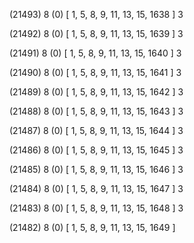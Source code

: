 (21493) 8 (0) [ 1, 5, 8, 9, 11, 13, 15, 1638 ] 3 


(21492) 8 (0) [ 1, 5, 8, 9, 11, 13, 15, 1639 ] 3 


(21491) 8 (0) [ 1, 5, 8, 9, 11, 13, 15, 1640 ] 3 


(21490) 8 (0) [ 1, 5, 8, 9, 11, 13, 15, 1641 ] 3 


(21489) 8 (0) [ 1, 5, 8, 9, 11, 13, 15, 1642 ] 3 


(21488) 8 (0) [ 1, 5, 8, 9, 11, 13, 15, 1643 ] 3 


(21487) 8 (0) [ 1, 5, 8, 9, 11, 13, 15, 1644 ] 3 


(21486) 8 (0) [ 1, 5, 8, 9, 11, 13, 15, 1645 ] 3 


(21485) 8 (0) [ 1, 5, 8, 9, 11, 13, 15, 1646 ] 3 


(21484) 8 (0) [ 1, 5, 8, 9, 11, 13, 15, 1647 ] 3 


(21483) 8 (0) [ 1, 5, 8, 9, 11, 13, 15, 1648 ] 3 


(21482) 8 (0) [ 1, 5, 8, 9, 11, 13, 15, 1649 ]  

